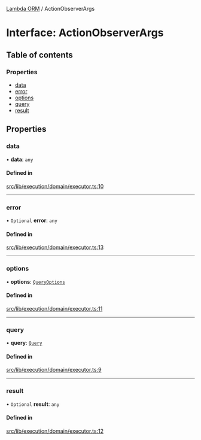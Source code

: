 [Lambda ORM](../README.md) / ActionObserverArgs

# Interface: ActionObserverArgs

## Table of contents

### Properties

- [data](ActionObserverArgs.md#data)
- [error](ActionObserverArgs.md#error)
- [options](ActionObserverArgs.md#options)
- [query](ActionObserverArgs.md#query)
- [result](ActionObserverArgs.md#result)

## Properties

### data

• **data**: `any`

#### Defined in

[src/lib/execution/domain/executor.ts:10](https://github.com/FlavioLionelRita/lambdaorm/blob/890273ad/src/lib/execution/domain/executor.ts#L10)

___

### error

• `Optional` **error**: `any`

#### Defined in

[src/lib/execution/domain/executor.ts:13](https://github.com/FlavioLionelRita/lambdaorm/blob/890273ad/src/lib/execution/domain/executor.ts#L13)

___

### options

• **options**: [`QueryOptions`](QueryOptions.md)

#### Defined in

[src/lib/execution/domain/executor.ts:11](https://github.com/FlavioLionelRita/lambdaorm/blob/890273ad/src/lib/execution/domain/executor.ts#L11)

___

### query

• **query**: [`Query`](../classes/Query.md)

#### Defined in

[src/lib/execution/domain/executor.ts:9](https://github.com/FlavioLionelRita/lambdaorm/blob/890273ad/src/lib/execution/domain/executor.ts#L9)

___

### result

• `Optional` **result**: `any`

#### Defined in

[src/lib/execution/domain/executor.ts:12](https://github.com/FlavioLionelRita/lambdaorm/blob/890273ad/src/lib/execution/domain/executor.ts#L12)
